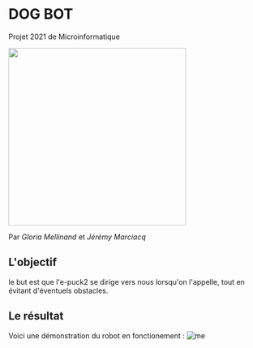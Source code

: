 # DOG BOT
Projet 2021 de Microinformatique

<img src="/Médias/e-puck2.png" width="350">

Par *Gloria Mellinand* et *Jérémy Marciacq*

## L'objectif
le but est que l'e-puck2 se dirige vers nous lorsqu'on l'appelle, tout en évitant d'éventuels obstacles. 

## Le résultat
Voici une démonstration du robot en fonctionement :
![me](/Médias/demo-gif.gif)
